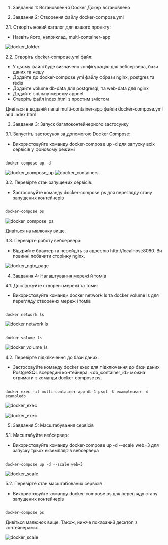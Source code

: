 1. Завдання 1: Встановлення Docker
  Докер встановлено

2. Завдання 2: Створення файлу docker-compose.yml 

  2.1. Створіть новий каталог для вашого проєкту:
  * Назвіть його, наприклад, multi-container-app

![docker_folder](images/02_docker_folder.jpg)

  2.2. Створіть docker-compose.yml файл:
  * У цьому файлі буде визначено конфігурацію для вебсервера, бази даних та кешу
  * Додайте до docker-compose.yml файлу образи nginx, postgres та redis
  * Додайте volume db-data для postgresql, та web-data для nginx
  * Додайте спільну мережу appnet
  * Створіть файл index.html з простим змістом
 
   Дивіться в доданій папці multi-container-app файли docker-compose.yml and index.html

3. Завдання 3: Запуск багатоконтейнерного застосунку

 3.1. Запустіть застосунок за допомогою Docker Compose:
  * Використовуйте команду docker-compose up -d для запуску всіх сервісів у фоновому режимі

```

docker-compose up -d

```

![docker_compose_up](images/03_1_docker_compose_up_1.jpg)
![docker_containers](images/03_1_docker_containers.jpg)

 3.2. Перевірте стан запущених сервісів:
  * Застосовуйте команду docker-compose ps для перегляду стану запущених контейнерів

```

docker-compose ps

```
![docker_compose_ps](images/03_docker_compose_ps.jpg)

Дивіться на малюнку вище.

 3.3. Перевірте роботу вебсервера:
  * Відкрийте браузер та перейдіть за адресою http://localhost:8080. Ви повинні побачити сторінку nginx.

 ![docker_ngix_page](images/03_3_docker_ngix_page.jpg)


4. Завдання 4: Налаштування мережі й томів

4.1. Досліджуйте створені мережі та томи:
  * Використовуйте команди docker network ls та docker volume ls для перегляду створених мереж і томів

```

docker network ls

```
![docker network ls](images/04_1_docker_network_ls.jpg)



```

docker volume ls

```
![docker_volume_ls](images/04_1_docker_volume_ls.jpg)


4.2. Перевірте підключення до бази даних:
  * Застосовуйте команду docker exec для підключення до бази даних PostgreSQL всередині контейнера. <db_container_id> можна отримати з команди docker-compose ps.

```

docker exec -it multi-container-app-db-1 psql -U exampleuser -d exampledb

```



![docker_exec](images/04_2_docker_exec.jpg)

![docker_exec](images/04_2_1_docker_exec.jpg)



5. Завдання 5: Масштабування сервісів

5.1. Масштабуйте вебсервер:
  * Використовуйте команду docker-compose up -d --scale web=3 для запуску трьох екземплярів вебсервера

```

docker-compose up -d --scale web=3

```

![docker_scale](images/05_1_docker_scale.jpg)


5.2. Перевірте стан масштабованих сервісів:
  * Використовуйте команду docker-compose ps для перегляду стану запущених контейнерів

```

docker-compose ps

```
Дивіться малюнок вище. Також, нижче показаний десктоп з контейнерами.

![docker_scale](images/05_2_docker_scale.jpg)

